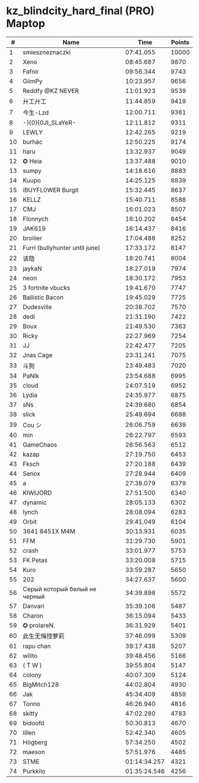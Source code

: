 # kz_blindcity_hard_final (PRO) Maptop

|  # | Name | Time | Points |
|-------------- | -------------- | -------------- | -------------- | 
| 1 | smieszneznaczki | 07:41.055 | 10000 | 
| 2 | Xeno | 08:45.687 | 9870 | 
| 3 | Fafnir | 09:56.344 | 9743 | 
| 4 | GiimPy | 10:23.957 | 9656 | 
| 5 | Reddfy @KZ NEVER | 11:01.923 | 9539 | 
| 6 | 廾工廾工 | 11:44.859 | 9419 | 
| 7 | 今生-Lzd | 12:00.711 | 9361 | 
| 8 | -}{0}{0JI_SLaYeR- | 12:11.812 | 9311 | 
| 9 | LEWLY | 12:42.265 | 9219 | 
| 10 | burhác | 12:50.225 | 9174 | 
| 11 | haru | 13:32.937 | 9049 | 
| 12 | ✪ Heia | 13:37.488 | 9010 | 
| 13 | sumpy | 14:18.616 | 8883 | 
| 14 | Kuupo | 14:25.125 | 8839 | 
| 15 | iBUYFL0WER Burgit | 15:32.445 | 8637 | 
| 16 | KELLZ | 15:40.711 | 8588 | 
| 17 | CMJ | 16:01.023 | 8507 | 
| 18 | Flonnych | 16:10.202 | 8454 | 
| 19 | JAK619 | 16:14.437 | 8416 | 
| 20 | broiiler | 17:04.488 | 8252 | 
| 21 | Furri (bullyhunter until june) | 17:33.172 | 8147 | 
| 22 | 该隐 | 18:20.741 | 8004 | 
| 23 | jaykaN | 18:27.019 | 7974 | 
| 24 | neon | 18:30.172 | 7953 | 
| 25 | 3 fortnite vbucks | 19:41.670 | 7747 | 
| 26 | Ballistic Bacon | 19:45.029 | 7725 | 
| 27 | Dudesville | 20:38.702 | 7570 | 
| 28 | dedi | 21:31.190 | 7422 | 
| 29 | Boux | 21:49.530 | 7363 | 
| 30 | Ricky | 22:27.969 | 7254 | 
| 31 | JJ | 22:42.477 | 7205 | 
| 32 | Jnas Cage | 23:31.241 | 7075 | 
| 33 | 斗狗 | 23:49.483 | 7020 | 
| 34 | PaNlk | 23:54.688 | 6995 | 
| 35 | cloud | 24:07.519 | 6952 | 
| 36 | Lydia | 24:35.977 | 6875 | 
| 37 | sNs | 24:39.680 | 6854 | 
| 38 | slick | 25:49.694 | 6688 | 
| 39 | Cou シ | 26:06.759 | 6639 | 
| 40 | min | 26:22.797 | 6593 | 
| 41 | GameChaos | 26:56.563 | 6512 | 
| 42 | kazap | 27:19.750 | 6453 | 
| 43 | Fksch | 27:20.188 | 6439 | 
| 44 | Senox | 27:28.944 | 6409 | 
| 45 | a | 27:38.079 | 6379 | 
| 46 | KIWIJORD | 27:51.500 | 6340 | 
| 47 | dynamic | 28:05.133 | 6302 | 
| 48 | lynch | 28:08.094 | 6283 | 
| 49 | Orbit | 29:41.049 | 6104 | 
| 50 | 3641 8451X M4M | 30:13.931 | 6035 | 
| 51 | FFM | 31:29.730 | 5901 | 
| 52 | crash | 33:01.977 | 5753 | 
| 53 | FK Petas | 33:20.008 | 5715 | 
| 54 | Kuro | 33:59.287 | 5650 | 
| 55 | 202 | 34:27.637 | 5600 | 
| 56 | Серый который белый не черный | 34:39.898 | 5572 | 
| 57 | Danvari | 35:39.106 | 5487 | 
| 58 | Charon | 36:15.094 | 5433 | 
| 59 | ✪ prolareN. | 36:31.929 | 5401 | 
| 60 | 此生无悔控萝莉 | 37:46.099 | 5309 | 
| 61 | rapu chan | 39:17.438 | 5207 | 
| 62 | wilito | 39:48.456 | 5166 | 
| 63 | ( T W ) | 39:55.804 | 5147 | 
| 64 | colony | 40:07.309 | 5124 | 
| 65 | BigMitch128 | 44:02.804 | 4930 | 
| 66 | Jak | 45:34.409 | 4859 | 
| 67 | Tonno | 46:26.940 | 4816 | 
| 68 | skitty | 47:02.280 | 4783 | 
| 69 | bidoofd | 50:30.813 | 4670 | 
| 70 | lillen | 52:42.340 | 4605 | 
| 71 | Högberg | 57:34.250 | 4502 | 
| 72 | maeson | 57:51.976 | 4485 | 
| 73 | STME | 01:14:34.257 | 4321 | 
| 74 | Purkkilo | 01:35:24.546 | 4256 | 

